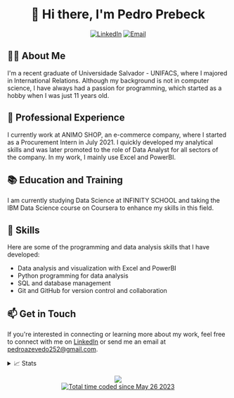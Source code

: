 <h1 align="center">👋 Hi there, I'm Pedro Prebeck</h1>

<p align="center">
  <a href="https://www.linkedin.com/in/pedro-hs-azevedo/?locale=en_US" target="_blank" rel="noopener noreferrer"><img src="https://img.shields.io/badge/-pedro--hs--azevedo-blue?style=flat-square&logo=Linkedin&logoColor=white&link=https://www.linkedin.com/in/pedro-hs-azevedo/?locale=en_US" alt="LinkedIn"></a>
  <a href="mailto:pedroazevedo252@gmail.com" target="_blank" rel="noopener noreferrer"><img src="https://img.shields.io/badge/-pedroazevedo252-EA4335?style=flat-square&logo=Gmail&logoColor=white&link=mailto:pedroazevedo252@gmail.com" alt="Email"></a>
</p>

## 👨‍🎓 About Me
I'm a recent graduate of Universidade Salvador - UNIFACS, where I majored in International Relations. Although my background is not in computer science, I have always had a passion for programming, which started as a hobby when I was just 11 years old.

## 💼 Professional Experience
I currently work at ANIMO SHOP, an e-commerce company, where I started as a Procurement Intern in July 2021. I quickly developed my analytical skills and was later promoted to the role of Data Analyst for all sectors of the company. In my work, I mainly use Excel and PowerBI.

## 📚 Education and Training
I am currently studying Data Science at INFINITY SCHOOL and taking the IBM Data Science course on Coursera to enhance my skills in this field.

## 🚀 Skills
Here are some of the programming and data analysis skills that I have developed:

- Data analysis and visualization with Excel and PowerBI
- Python programming for data analysis
- SQL and database management
- Git and GitHub for version control and collaboration

## 📫 Get in Touch
If you're interested in connecting or learning more about my work, feel free to connect with me on <a href="https://www.linkedin.com/in/pedro-hs-azevedo/?locale=en_US" target="_blank" rel="noopener noreferrer">LinkedIn</a> or send me an email at <a href="mailto:pedroazevedo252@gmail.com" target="_blank" rel="noopener noreferrer">pedroazevedo252@gmail.com</a>.

<details>
  <summary>📈 Stats</summary>
  <p align="center">
    <a href="https://github.com/PedroPrebeck">
      <img src="http://github-profile-summary-cards.vercel.app/api/cards/profile-details?username=PedroPrebeck&theme=transparent" />
    </a>
    <a href="https://github.com/PedroPrebeck">
      <img src="https://github-readme-streak-stats.herokuapp.com/?user=PedroPrebeck&hide_border=true&card_width=338&theme=transparent" />
    </a>
    <a href="https://github.com/PedroPrebeck">
      <img src="http://github-profile-summary-cards.vercel.app/api/cards/stats?username=PedroPrebeck&theme=transparent" />
    </a>
    <a href="https://github.com/PedroPrebeck">
    <!--
    <img src="https://github-readme-stats.vercel.app/api/top-langs/?username=PedroPrebeck&langs_count=10&exclude_repo=&hide=jupyter%20notebook,vim%20script,cmake,makefile,batchfile,emacs%20lisp,css,html&layout=default&card_width=699&hide_border=true&theme=transparent" />
    -->
      <img src="https://github-readme-stats.vercel.app/api/top-langs/?username=PedroPrebeck&langs_count=10&exclude_repo=&hide=&layout=compact&card_width=699&hide_border=true&theme=transparent" />
    </a>
    <a href="https://github.com/PedroPrebeck">
      <img src="https://github-readme-stats.vercel.app/api/wakatime?username=PedroPrebeck&layout=compact&hide_border=true&theme=transparent&range=last_7_days" />
    </a>
    <br>
    <span>Currently Listening to:</span>
    <br>
    <a href="https://spotify-github-profile.vercel.app/api/view?uid=mutangfx&redirect=true">
          <img src="https://spotify-github-profile.vercel.app/api/view?uid=mutangfx&cover_image=true&theme=novatorem&show_offline=true&background_color=121212&interchange=true&bar_color=53b14f&bar_color_cover=true" alt="Spotify-GitHub-Profile">
    </a>
  </p>
</details>

<p align="center">
  <a href="https://github.com/PedroPrebeck">
    <img src="https://komarev.com/ghpvc/?username=PedroPrebeck&color=007ec6&style=for-the-badge&label=Profile+Views" />
  </a>
  <br>
  <a href="https://wakatime.com/@87746dda-03fb-4a3d-86ba-51a9ed49b9b0"><img src="https://wakatime.com/badge/user/87746dda-03fb-4a3d-86ba-51a9ed49b9b0.svg" alt="Total time coded since May 26 2023" /></a>
</p>
